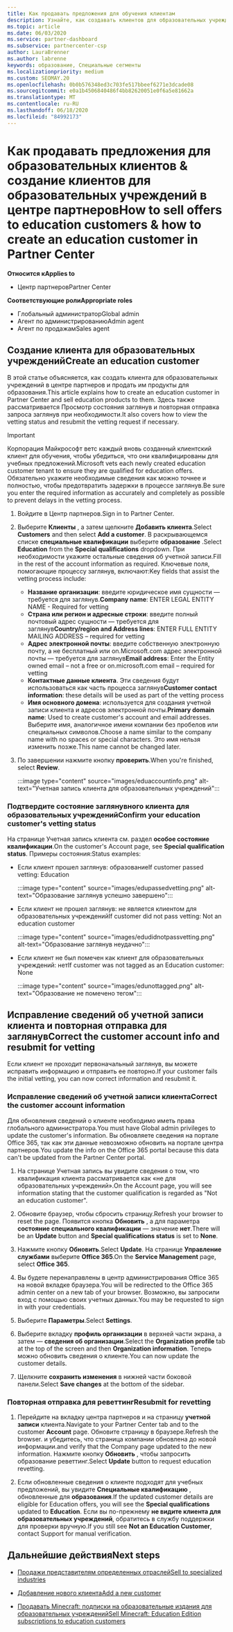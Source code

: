```yaml
---
title: Как продавать предложения для обучения клиентам
description: Узнайте, как создавать клиентов для образовательных учреждений и продавать предложения в центре партнеров.
ms.topic: article
ms.date: 06/03/2020
ms.service: partner-dashboard
ms.subservice: partnercenter-csp
author: LauraBrenner
ms.author: labrenne
keywords: образование, Специальные сегменты
ms.localizationpriority: medium
ms.custom: SEOMAY.20
ms.openlocfilehash: 0b0b576348ed3c703fe517bbeef6271e3dcade08
ms.sourcegitcommit: e0a1b4506840486f4bb82620051e0f6a5e81662a
ms.translationtype: MT
ms.contentlocale: ru-RU
ms.lasthandoff: 06/18/2020
ms.locfileid: "84992173"
---
```

# <a name="how-to-sell-offers-to-education-customers--how-to-create-an-education-customer-in-partner-center"></a><span data-ttu-id="a10ad-104">Как продавать предложения для образовательных клиентов & создание клиентов для образовательных учреждений в центре партнеров</span><span class="sxs-lookup"><span data-stu-id="a10ad-104">How to sell offers to education customers & how to create an education customer in Partner Center</span></span>

<span data-ttu-id="a10ad-105">**Относится к**</span><span class="sxs-lookup"><span data-stu-id="a10ad-105">**Applies to**</span></span>

- <span data-ttu-id="a10ad-106">Центр партнеров</span><span class="sxs-lookup"><span data-stu-id="a10ad-106">Partner Center</span></span>

<span data-ttu-id="a10ad-107">**Соответствующие роли**</span><span class="sxs-lookup"><span data-stu-id="a10ad-107">**Appropriate roles**</span></span>

- <span data-ttu-id="a10ad-108">Глобальный администратор</span><span class="sxs-lookup"><span data-stu-id="a10ad-108">Global admin</span></span>
- <span data-ttu-id="a10ad-109">Агент по администрированию</span><span class="sxs-lookup"><span data-stu-id="a10ad-109">Admin agent</span></span>
- <span data-ttu-id="a10ad-110">Агент по продажам</span><span class="sxs-lookup"><span data-stu-id="a10ad-110">Sales agent</span></span>

## <a name="create-an-education-customer"></a><span data-ttu-id="a10ad-111">Создание клиента для образовательных учреждений</span><span class="sxs-lookup"><span data-stu-id="a10ad-111">Create an education customer</span></span>

<span data-ttu-id="a10ad-112">В этой статье объясняется, как создать клиента для образовательных учреждений в центре партнеров и продать им продукты для образования.</span><span class="sxs-lookup"><span data-stu-id="a10ad-112">This article explains how to create an education customer in Partner Center and sell education products to them.</span></span> <span data-ttu-id="a10ad-113">Здесь также рассматривается Просмотр состояния заглянув и повторная отправка запроса заглянув при необходимости.</span><span class="sxs-lookup"><span data-stu-id="a10ad-113">It also covers how to view the vetting status and resubmit the vetting request if necessary.</span></span>

> [!IMPORTANT]
> <span data-ttu-id="a10ad-114">Корпорация Майкрософт ветс каждый вновь созданный клиентский клиент для обучения, чтобы убедиться, что они квалифицированы для учебных предложений.</span><span class="sxs-lookup"><span data-stu-id="a10ad-114">Microsoft vets each newly created education customer tenant to ensure they are qualified for education offers.</span></span>  <span data-ttu-id="a10ad-115">Обязательно укажите необходимые сведения как можно точнее и полностью, чтобы предотвратить задержки в процессе заглянув.</span><span class="sxs-lookup"><span data-stu-id="a10ad-115">Be sure you enter the required information as accurately and completely as possible to prevent delays in the vetting process.</span></span>

1. <span data-ttu-id="a10ad-116">Войдите в Центр партнеров.</span><span class="sxs-lookup"><span data-stu-id="a10ad-116">Sign in to Partner Center.</span></span>

2. <span data-ttu-id="a10ad-117">Выберите **Клиенты** , а затем щелкните **Добавить клиента**.</span><span class="sxs-lookup"><span data-stu-id="a10ad-117">Select **Customers** and then select **Add a customer**.</span></span> <span data-ttu-id="a10ad-118">В раскрывающемся списке **специальные квалификации** выберите **образование** .</span><span class="sxs-lookup"><span data-stu-id="a10ad-118">Select **Education** from the **Special qualifications** dropdown.</span></span>  <span data-ttu-id="a10ad-119">При необходимости укажите остальные сведения об учетной записи.</span><span class="sxs-lookup"><span data-stu-id="a10ad-119">Fill in the rest of the account information as required.</span></span>  <span data-ttu-id="a10ad-120">Ключевые поля, помогающие процессу заглянув, включают:</span><span class="sxs-lookup"><span data-stu-id="a10ad-120">Key fields that assist the vetting process include:</span></span>

   - <span data-ttu-id="a10ad-121">**Название организации**: введите юридическое имя сущности — требуется для заглянув.</span><span class="sxs-lookup"><span data-stu-id="a10ad-121">**Company name**: ENTER LEGAL ENTITY NAME - Required for vetting</span></span>
   - <span data-ttu-id="a10ad-122">**Страна или регион и адресные строки**: введите полный почтовый адрес сущности — требуется для заглянув</span><span class="sxs-lookup"><span data-stu-id="a10ad-122">**Country/region and Address lines**: ENTER FULL ENTITY MAILING ADDRESS – required for vetting</span></span>
   - <span data-ttu-id="a10ad-123">**Адрес электронной почты**: введите собственную электронную почту, а не бесплатный или on.Microsoft.com адрес электронной почты — требуется для заглянув</span><span class="sxs-lookup"><span data-stu-id="a10ad-123">**Email address**:  Enter the Entity owned email – not a free or on.microsoft.com email – required for vetting</span></span>
   - <span data-ttu-id="a10ad-124">**Контактные данные клиента**. Эти сведения будут использоваться как часть процесса заглянув</span><span class="sxs-lookup"><span data-stu-id="a10ad-124">**Customer contact information**: these details will be used as part of the vetting process</span></span>
   - <span data-ttu-id="a10ad-125">**Имя основного домена**: используется для создания учетной записи клиента и адресов электронной почты.</span><span class="sxs-lookup"><span data-stu-id="a10ad-125">**Primary domain name**:  Used to create customer's account and email addresses.</span></span>  <span data-ttu-id="a10ad-126">Выберите имя, аналогичное имени компании без пробелов или специальных символов.</span><span class="sxs-lookup"><span data-stu-id="a10ad-126">Choose a name similar to the company name with no spaces or special characters.</span></span>  <span data-ttu-id="a10ad-127">Это имя нельзя изменить позже.</span><span class="sxs-lookup"><span data-stu-id="a10ad-127">This name cannot be changed later.</span></span>

3. <span data-ttu-id="a10ad-128">По завершении нажмите кнопку **проверить**.</span><span class="sxs-lookup"><span data-stu-id="a10ad-128">When you're finished, select **Review**.</span></span>

   :::image type="content" source="images/eduaccountinfo.png" alt-text="Учетная запись клиента для образовательных учреждений":::

### <a name="confirm-your-education-customers-vetting-status"></a><span data-ttu-id="a10ad-130">Подтвердите состояние заглянувного клиента для образовательных учреждений</span><span class="sxs-lookup"><span data-stu-id="a10ad-130">Confirm your education customer's vetting status</span></span>

<span data-ttu-id="a10ad-131">На странице Учетная запись клиента см. раздел **особое состояние квалификации**.</span><span class="sxs-lookup"><span data-stu-id="a10ad-131">On the customer's Account page, see **Special qualification status**.</span></span>
<span data-ttu-id="a10ad-132">Примеры состояния:</span><span class="sxs-lookup"><span data-stu-id="a10ad-132">Status examples:</span></span>

- <span data-ttu-id="a10ad-133">Если клиент прошел заглянув: образование</span><span class="sxs-lookup"><span data-stu-id="a10ad-133">If customer passed vetting:  Education</span></span>

   :::image type="content" source="images/edupassedvetting.png" alt-text="Образование заглянув успешно завершено":::

- <span data-ttu-id="a10ad-135">Если клиент не прошел заглянув: не является клиентом для образовательных учреждений</span><span class="sxs-lookup"><span data-stu-id="a10ad-135">If customer did not pass vetting:  Not an education customer</span></span>

   :::image type="content" source="images/edudidnotpassvetting.png" alt-text="Образование заглянув неудачно":::

- <span data-ttu-id="a10ad-137">Если клиент не был помечен как клиент для образовательных учреждений: нет</span><span class="sxs-lookup"><span data-stu-id="a10ad-137">If customer was not tagged as an Education customer:  None</span></span>

   :::image type="content" source="images/edunottagged.png" alt-text="Образование не помечено тегом":::

## <a name="correct-the-customer-account-info-and-resubmit-for-vetting"></a><span data-ttu-id="a10ad-139">Исправление сведений об учетной записи клиента и повторная отправка для заглянув</span><span class="sxs-lookup"><span data-stu-id="a10ad-139">Correct the customer account info and resubmit for vetting</span></span>  

<span data-ttu-id="a10ad-140">Если клиент не проходит первоначальный заглянув, вы можете исправить информацию и отправить ее повторно.</span><span class="sxs-lookup"><span data-stu-id="a10ad-140">If your customer fails the initial vetting, you can now correct information and resubmit it.</span></span>

### <a name="correct-the-customer-account-information"></a><span data-ttu-id="a10ad-141">Исправление сведений об учетной записи клиента</span><span class="sxs-lookup"><span data-stu-id="a10ad-141">Correct the customer account information</span></span>

<span data-ttu-id="a10ad-142">Для обновления сведений о клиенте необходимо иметь права глобального администратора.</span><span class="sxs-lookup"><span data-stu-id="a10ad-142">You must have Global admin privileges to update the customer's information.</span></span> <span data-ttu-id="a10ad-143">Вы обновляете сведения на портале Office 365, так как эти данные невозможно обновить на портале центра партнеров.</span><span class="sxs-lookup"><span data-stu-id="a10ad-143">You update the info on the Office 365 portal because this data can't be updated from the Partner Center portal.</span></span>

1. <span data-ttu-id="a10ad-144">На странице Учетная запись вы увидите сведения о том, что квалификация клиента рассматривается как «не для образовательных учреждений».</span><span class="sxs-lookup"><span data-stu-id="a10ad-144">On the Account page, you will see information stating that the customer qualification is regarded as "Not an education customer".</span></span>

2. <span data-ttu-id="a10ad-145">Обновите браузер, чтобы сбросить страницу.</span><span class="sxs-lookup"><span data-stu-id="a10ad-145">Refresh your browser to reset the page.</span></span> <span data-ttu-id="a10ad-146">Появится кнопка **Обновить** , а для параметра **состояние специального квалификации** — значение **нет**.</span><span class="sxs-lookup"><span data-stu-id="a10ad-146">There will be an **Update** button and **Special qualifications status** is set to **None**.</span></span>

3. <span data-ttu-id="a10ad-147">Нажмите кнопку **Обновить**.</span><span class="sxs-lookup"><span data-stu-id="a10ad-147">Select **Update**.</span></span> <span data-ttu-id="a10ad-148">На странице **Управление службами** выберите **Office 365**.</span><span class="sxs-lookup"><span data-stu-id="a10ad-148">On the **Service Management** page, select **Office 365**.</span></span>

4. <span data-ttu-id="a10ad-149">Вы будете перенаправлены в центр администрирования Office 365 на новой вкладке браузера.</span><span class="sxs-lookup"><span data-stu-id="a10ad-149">You will be redirected to the Office 365 admin center on a new tab of your browser.</span></span> <span data-ttu-id="a10ad-150">Возможно, вы запросили вход с помощью своих учетных данных.</span><span class="sxs-lookup"><span data-stu-id="a10ad-150">You may be requested to sign in with your credentials.</span></span>

5. <span data-ttu-id="a10ad-151">Выберите **Параметры**.</span><span class="sxs-lookup"><span data-stu-id="a10ad-151">Select **Settings**.</span></span>

6. <span data-ttu-id="a10ad-152">Выберите вкладку **профиль организации** в верхней части экрана, а затем — **сведения об организации**.</span><span class="sxs-lookup"><span data-stu-id="a10ad-152">Select the **Organization profile** tab at the top of the screen and then **Organization information**.</span></span> <span data-ttu-id="a10ad-153">Теперь можно обновить сведения о клиенте.</span><span class="sxs-lookup"><span data-stu-id="a10ad-153">You can now update the customer details.</span></span>

7. <span data-ttu-id="a10ad-154">Щелкните **сохранить изменения** в нижней части боковой панели.</span><span class="sxs-lookup"><span data-stu-id="a10ad-154">Select **Save changes** at the bottom of the sidebar.</span></span>  

### <a name="resubmit-for-revetting"></a><span data-ttu-id="a10ad-155">Повторная отправка для реветтинг</span><span class="sxs-lookup"><span data-stu-id="a10ad-155">Resubmit for revetting</span></span>

1. <span data-ttu-id="a10ad-156">Перейдите на вкладку центра партнеров и на страницу **учетной записи** клиента.</span><span class="sxs-lookup"><span data-stu-id="a10ad-156">Navigate to your Partner Center tab and to the customer **Account** page.</span></span> <span data-ttu-id="a10ad-157">Обновите страницу в браузере.</span><span class="sxs-lookup"><span data-stu-id="a10ad-157">Refresh the browser.</span></span> <span data-ttu-id="a10ad-158">и убедитесь, что страница компании обновлена до новой информации.</span><span class="sxs-lookup"><span data-stu-id="a10ad-158">and verify that the Company page updated to the new information.</span></span> <span data-ttu-id="a10ad-159">Нажмите кнопку **Обновить** , чтобы запросить образование реветтинг.</span><span class="sxs-lookup"><span data-stu-id="a10ad-159">Select **Update** button to request education revetting.</span></span>

2. <span data-ttu-id="a10ad-160">Если обновленные сведения о клиенте подходят для учебных предложений, вы увидите **Специальные квалификацию** , обновленные для **образования**.</span><span class="sxs-lookup"><span data-stu-id="a10ad-160">If the updated customer details are eligible for Education offers, you will see the **Special qualifications** updated to **Education**.</span></span> <span data-ttu-id="a10ad-161">Если вы по-прежнему **не видите клиента для образовательных учреждений**, обратитесь в службу поддержки для проверки вручную.</span><span class="sxs-lookup"><span data-stu-id="a10ad-161">If you still see **Not an Education Customer**, contact Support for manual verification.</span></span>

## <a name="next-steps"></a><span data-ttu-id="a10ad-162">Дальнейшие действия</span><span class="sxs-lookup"><span data-stu-id="a10ad-162">Next steps</span></span>

- [<span data-ttu-id="a10ad-163">Продажи представителям определенных отраслей</span><span class="sxs-lookup"><span data-stu-id="a10ad-163">Sell to specialized industries</span></span>](get-special-pricing-for-offers.md)

- [<span data-ttu-id="a10ad-164">Добавление нового клиента</span><span class="sxs-lookup"><span data-stu-id="a10ad-164">Add a new customer</span></span>](add-a-new-customer.md)

- [<span data-ttu-id="a10ad-165">Продавать Minecraft: подписки на образовательные издания для образовательных учреждений</span><span class="sxs-lookup"><span data-stu-id="a10ad-165">Sell Minecraft: Education Edition subscriptions to education customers</span></span>](minecraft-subscriptions.md)
